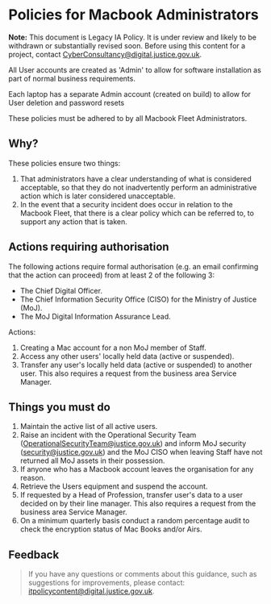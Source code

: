 # Policies for Macbook Administrators

**Note:** This document is Legacy IA Policy. It is under review and likely to be withdrawn or substantially revised soon. Before using this content for a project, contact [CyberConsultancy@digital.justice.gov.uk](mailto:CyberConsultancy@digital.justice.gov.uk).

All User accounts are created as 'Admin' to allow for software installation as part of normal business requirements.

Each laptop has a separate Admin account \(created on build\) to allow for User deletion and password resets

These policies must be adhered to by all Macbook Fleet Administrators.

## Why?

These policies ensure two things:

1.  That administrators have a clear understanding of what is considered acceptable, so that they do not inadvertently perform an administrative action which is later considered unacceptable.
2.  In the event that a security incident does occur in relation to the Macbook Fleet, that there is a clear policy which can be referred to, to support any action that is taken.

## Actions requiring authorisation

The following actions require formal authorisation \(e.g. an email confirming that the action can proceed\) from at least 2 of the following 3:

-   The Chief Digital Officer.
-   The Chief Information Security Office \(CISO\) for the Ministry of Justice \(MoJ\).
-   The MoJ Digital Information Assurance Lead.

Actions:

1.  Creating a Mac account for a non MoJ member of Staff.
2.  Access any other users' locally held data \(active or suspended\).
3.  Transfer any user's locally held data \(active or suspended\) to another user. This also requires a request from the business area Service Manager.

## Things you must do

1.  Maintain the active list of all active users.
2.  Raise an incident with the Operational Security Team \([OperationalSecurityTeam@justice.gov.uk](mailto:OperationalSecurityTeam@justice.gov.uk)\) and inform MoJ security \([security@justice.gov.uk](mailto:security@justice.gov.uk)\) and the MoJ CISO when leaving Staff have not returned all MoJ assets in their possession.
3.  If anyone who has a Macbook account leaves the organisation for any reason.
4.  Retrieve the Users equipment and suspend the account.
5.  If requested by a Head of Profession, transfer user's data to a user decided on by their line manager. This also requires a request from the business area Service Manager.
6.  On a minimum quarterly basis conduct a random percentage audit to check the encryption status of Mac Books and/or Airs.

## Feedback

> If you have any questions or comments about this guidance, such as suggestions for improvements, please contact: [itpolicycontent@digital.justice.gov.uk](mailto:itpolicycontent@digital.justice.gov.uk).

